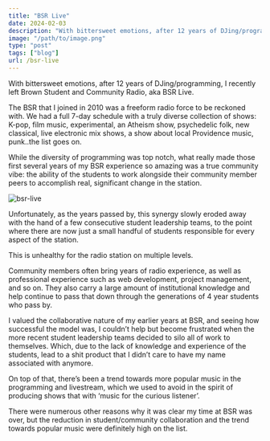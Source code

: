 ```yaml
---
title: "BSR Live"
date: 2024-02-03
description: "With bittersweet emotions, after 12 years of DJing/programming, I recently said goodbye to BSR Live."
image: "/path/to/image.png"
type: "post"
tags: ["blog"]
url: /bsr-live
---
```


With bittersweet emotions, after 12 years of DJing/programming, I recently left Brown Student and Community Radio, aka BSR Live.

The BSR that I joined in 2010 was a freeform radio force to be reckoned with. We had a full 7-day schedule with a truly diverse collection of shows: K-pop, film music, experimental, an Atheism show, psychedelic folk, new classical, live electronic mix shows, a show about local Providence music, punk..the list goes on.

While the diversity of programming was top notch, what really made those first several years of my BSR experience so amazing was a true community vibe: the ability of the students to work alongside their community member peers to accomplish real, significant change in the station.

![bsr-live](/posts/bsrlive/bsrlive-square.jpg)

Unfortunately, as the years passed by, this synergy slowly eroded away with the hand of a few consecutive student leadership teams, to the point where there are now just a small handful of students responsible for every aspect of the station.

This is unhealthy for the radio station on multiple levels.

Community members often bring years of radio experience, as well as professional experience such as web development, project management, and so on. They also carry a large amount of institutional knowledge and help continue to pass that down through the generations of 4 year students who pass by.

I valued the collaborative nature of my earlier years at BSR, and seeing how successful the model was, I couldn’t help but become frustrated when the more recent student leadership teams decided to silo all of work to themselves. Which, due to the lack of knowledge and experience of the students, lead to a shit product that I didn’t care to have my name associated with anymore.

On top of that, there’s been a trend towards more popular music in the programming and livestream, which we used to avoid in the spirit of producing shows that with ‘music for the curious listener’.

There were numerous other reasons why it was clear my time at BSR was over, but the reduction in student/community collaboration and the trend towards popular music were definitely high on the list.




